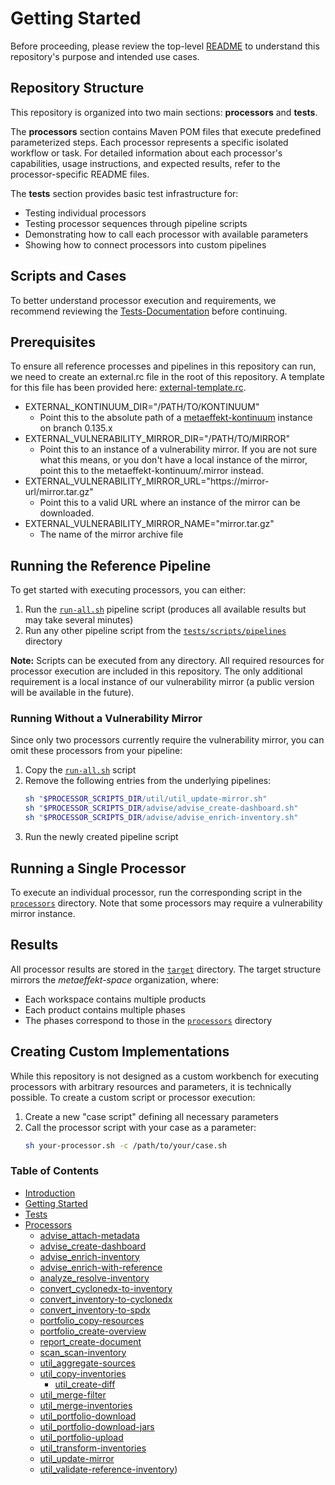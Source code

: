 # Getting Started

Before proceeding, please review the top-level [README](README.md) to understand this repository's purpose and intended use cases.

## Repository Structure

This repository is organized into two main sections: **processors** and **tests**.

The **processors** section contains Maven POM files that execute predefined parameterized steps. Each processor represents a specific isolated workflow or task. For detailed information about each processor's capabilities, usage instructions, and expected results, refer to the processor-specific README files.

The **tests** section provides basic test infrastructure for:
- Testing individual processors
- Testing processor sequences through pipeline scripts
- Demonstrating how to call each processor with available parameters
- Showing how to connect processors into custom pipelines

## Scripts and Cases

To better understand processor execution and requirements, we recommend reviewing the [Tests-Documentation](tests/README.md) before continuing.

## Prerequisites

To ensure all reference processes and pipelines in this repository can run, we need to create an external.rc file
in the root of this repository. A template for this file has been provided here: [external-template.rc](external-template.rc).

- EXTERNAL_KONTINUUM_DIR="/PATH/TO/KONTINUUM"
    - Point this to the absolute path of a [metaeffekt-kontinuum](https://github.com/org-metaeffekt/metaeffekt-kontinuum) instance on branch 0.135.x
- EXTERNAL_VULNERABILITY_MIRROR_DIR="/PATH/TO/MIRROR"
    - Point this to an instance of a vulnerability mirror. If you are not sure what this means, or you don't have a local instance of
      the mirror, point this to the metaeffekt-kontinuum/.mirror instead.
- EXTERNAL_VULNERABILITY_MIRROR_URL="https://mirror-url/mirror.tar.gz"
    - Point this to a valid URL where an instance of the mirror can be downloaded.
- EXTERNAL_VULNERABILITY_MIRROR_NAME="mirror.tar.gz"
    - The name of the mirror archive file

## Running the Reference Pipeline

To get started with executing processors, you can either:

1. Run the [`run-all.sh`](tests/scripts/pipelines/run-all.sh) pipeline script (produces all available results but may take several minutes)
2. Run any other pipeline script from the [`tests/scripts/pipelines`](tests/scripts/pipelines) directory

**Note:** Scripts can be executed from any directory. All required resources for processor execution are included in this repository. The only additional requirement is a local instance of our vulnerability mirror (a public version will be available in the future).

### Running Without a Vulnerability Mirror

Since only two processors currently require the vulnerability mirror, you can omit these processors from your pipeline:

1. Copy the [`run-all.sh`](tests/scripts/pipelines/run-all.sh) script
2. Remove the following entries from the underlying pipelines:
   ```bash
   sh "$PROCESSOR_SCRIPTS_DIR/util/util_update-mirror.sh"
   sh "$PROCESSOR_SCRIPTS_DIR/advise/advise_create-dashboard.sh"
   sh "$PROCESSOR_SCRIPTS_DIR/advise/advise_enrich-inventory.sh"
   ```
3. Run the newly created pipeline script


## Running a Single Processor

To execute an individual processor, run the corresponding script in the [`processors`](tests/scripts/processors) directory. Note that some processors may require a vulnerability mirror instance.

## Results

All processor results are stored in the [`target`](tests/target) directory. The target structure mirrors the *metaeffekt-space* organization, where:
- Each workspace contains multiple products
- Each product contains multiple phases
- The phases correspond to those in the [`processors`](processors) directory

## Creating Custom Implementations

While this repository is not designed as a custom workbench for executing processors with arbitrary resources and parameters, it is technically possible. To create a custom script or processor execution:

1. Create a new "case script" defining all necessary parameters
2. Call the processor script with your case as a parameter:
   ```bash
   sh your-processor.sh -c /path/to/your/case.sh
   ```

### Table of Contents
* [Introduction](README.md)
* [Getting Started](GETTING_STARTED.md)
* [Tests](tests/README.md)
* [Processors](processors/README.md)
    * [advise_attach-metadata](processors/advise/advise_attach-metadata.md)
    * [advise_create-dashboard](processors/advise/advise_create-dashboard.md)
    * [advise_enrich-inventory](processors/advise/advise_enrich-inventory.md)
    * [advise_enrich-with-reference](processors/advise/advise_enrich-with-reference.md)
    * [analyze_resolve-inventory](processors/analyze/analyze_resolve-inventory.md)
    * [convert_cyclonedx-to-inventory](processors/convert/convert_cyclonedx-to-inventory.md)
    * [convert_inventory-to-cyclonedx](processors/convert/convert_inventory-to-cyclonedx.md)
    * [convert_inventory-to-spdx](processors/convert/convert_inventory-to-spdx.md)
    * [portfolio_copy-resources](processors/portfolio/portfolio_copy-resources.md)
    * [portfolio_create-overview](processors/portfolio/portfolio_create-overview.md)
    * [report_create-document](processors/report/report_create-document.md)
    * [scan_scan-inventory](processors/scan/scan_scan-inventory.md)
    * [util_aggregate-sources](processors/util/util_aggregate-sources.md)
    * [util_copy-inventories](processors/util/util_copy-inventories.md)
      * [util_create-diff](processors/util/util_create-diff.md)
    * [util_merge-filter](processors/util/util_merge-filter.md)
    * [util_merge-inventories](processors/util/util_merge-inventories.md)
    * [util_portfolio-download](processors/util/util_portfolio-download.md)
    * [util_portfolio-download-jars](processors/util/util_portfolio-download-jars.md)
    * [util_portfolio-upload](processors/util/util_portfolio-upload.md)
    * [util_transform-inventories](processors/util/util_transform-inventories.md)
    * [util_update-mirror](processors/util/util_update-mirror.md)
    * [util_validate-reference-inventory](processors/util/util_validate-reference-inventory.md))